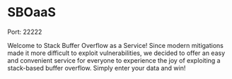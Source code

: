 # SBOaaS

Port: 22222

Welcome to Stack Buffer Overflow as a Service!
Since modern mitigations made it more difficult to exploit vulnerabilities, we decided to offer an easy and convenient service for everyone to experience the joy of exploiting a stack-based buffer overflow. Simply enter your data and win!
